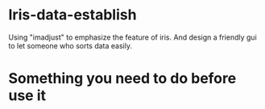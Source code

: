 # Iris-data-establish
Using "imadjust" to emphasize the feature of iris. And design a friendly gui to let someone who sorts data easily.

# Something you need to do before use it

